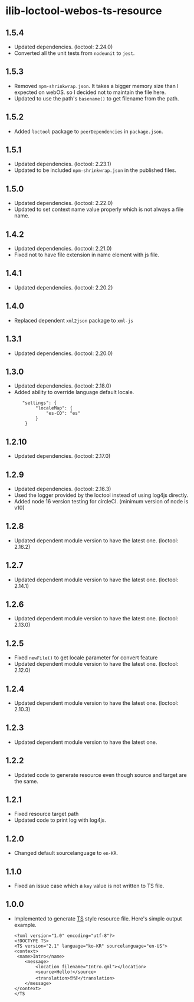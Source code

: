 # ilib-loctool-webos-ts-resource

## 1.5.4

- Updated dependencies. (loctool: 2.24.0)
- Converted all the unit tests from `nodeunit` to `jest`.

## 1.5.3

- Removed `npm-shrinkwrap.json`. It takes a bigger memory size than I expected on webOS. so I decided not to maintain the file here.
- Updated to use the path's `basename()` to get filename from the path.

## 1.5.2

- Added `loctool` package to `peerDependencies` in `package.json`.

## 1.5.1

- Updated dependencies. (loctool: 2.23.1)
- Updated to be included `npm-shrinkwrap.json` in the published files.

## 1.5.0

- Updated dependencies. (loctool: 2.22.0)
- Updated to set context name value properly which is not always a file name.

## 1.4.2

- Updated dependencies. (loctool: 2.21.0)
- Fixed not to have file extension in name element with js file.

## 1.4.1

- Updated dependencies. (loctool: 2.20.2)

## 1.4.0

- Replaced dependent `xml2json` package to `xml-js`

## 1.3.1

- Updated dependencies. (loctool: 2.20.0)

## 1.3.0

- Updated dependencies. (loctool: 2.18.0)
- Added ability to override language default locale.
    ~~~~
       "settings": {
            "localeMap": {
                "es-CO": "es"
            }
        }
    ~~~~

## 1.2.10

- Updated dependencies. (loctool: 2.17.0)

## 1.2.9

- Updated dependencies. (loctool: 2.16.3)
- Used the logger provided by the loctool instead of using log4js directly.
- Added node 16 version testing for circleCI. (minimum version of node is v10)

## 1.2.8

- Updated dependent module version to have the latest one. (loctool: 2.16.2)

## 1.2.7

- Updated dependent module version to have the latest one. (loctool: 2.14.1)

## 1.2.6

- Updated dependent module version to have the latest one. (loctool: 2.13.0)

## 1.2.5

- Fixed `newFile()` to get locale parameter for convert feature
- Updated dependent module version to have the latest one. (loctool: 2.12.0)

## 1.2.4

- Updated dependent module version to have the latest one. (loctool: 2.10.3)

## 1.2.3

- Updated dependent module version to have the latest one.

## 1.2.2

- Updated code to generate resource even though source and target are the same.

## 1.2.1

- Fixed resource target path
- Updated code to print log with log4js.

## 1.2.0

- Changed default sourcelanguage to `en-KR`.

## 1.1.0

- Fixed an issue case which a `key` value is not written to TS file.

## 1.0.0

- Implemented to generate [TS](https://doc.qt.io/qt-5/linguist-ts-file-format.html) style resource file.
  Here's simple output example.
   ~~~~
   <?xml version="1.0" encoding="utf-8"?>
   <!DOCTYPE TS>
   <TS version="2.1" language="ko-KR" sourcelanguage="en-US">
   <context>
    <name>Intro</name>
       <message>
           <location filename="Intro.qml"></location>
           <source>Hello!</source>
           <translation>안녕</translation>
       </message>
   </context>
   </TS
   ~~~~